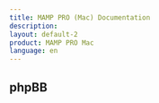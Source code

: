 ```yaml
---
title: MAMP PRO (Mac) Documentation
description: 
layout: default-2
product: MAMP PRO Mac
language: en
---
```


## phpBB
